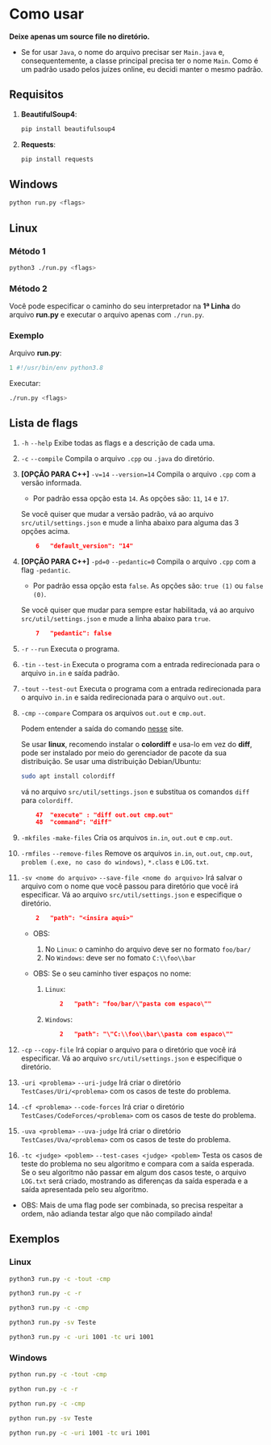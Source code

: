 # Como usar

**Deixe apenas um source file no diretório.**

* Se for usar ```Java```, o nome do arquivo precisar ser ```Main.java``` e, consequentemente, a classe principal precisa ter o nome ```Main```. Como é um padrão usado pelos juízes online, eu decidi manter o mesmo padrão.

## Requisitos

1. **BeautifulSoup4**: 

    ```bash
    pip install beautifulsoup4
    ```

2. **Requests**:

    ```bash
    pip install requests
    ```

## Windows

```bash
python run.py <flags>
```

## Linux

### Método 1

```bash
python3 ./run.py <flags>
```

### Método 2

Você pode especificar o caminho do seu interpretador  na __1ª Linha__ do arquivo __run.py__ e executar o arquivo apenas com ```./run.py```.

### Exemplo

Arquivo __run.py__:

```py
1 #!/usr/bin/env python3.8
```
Executar:
```bash
./run.py <flags>
```

## Lista de flags

1. ```-h``` ```--help``` Exibe todas as flags e a descrição de cada uma.

2. ```-c``` ```--compile``` Compila o arquivo ```.cpp``` ou ```.java``` do diretório.

3. **[OPÇÃO PARA C++]** ```-v=14``` ```--version=14``` Compila o arquivo ```.cpp``` com a versão informada.

    * Por padrão essa opção esta ```14```.  As opções são: ```11```,  ```14``` e ```17```.

    Se você quiser que mudar a versão padrão, vá ao arquivo ```src/util/settings.json``` e mude a linha abaixo para alguma das 3 opções acima.

    ```json
        6   "default_version": "14"
    ```

4. **[OPÇÃO PARA C++]** ```-pd=0``` ```--pedantic=0``` Compila o arquivo ```.cpp``` com a flag ```-pedantic```. 

    * Por padrão essa opção esta ```false```.  As opções são: ```true (1)``` ou ```false (0)```.

    Se você quiser que mudar para sempre estar habilitada, vá ao arquivo ```src/util/settings.json``` e mude a linha abaixo para ```true```.

    ```json
        7   "pedantic": false
    ```

5. ```-r``` ```--run``` Executa o programa.

6. ```-tin``` ```--test-in``` Executa o programa com a entrada redirecionada para o arquivo ```in.in``` e saída padrão.

7. ```-tout``` ```--test-out``` Executa o programa com a entrada redirecionada para o arquivo ```in.in``` e saída redirecionada para o arquivo ```out.out```.

8. ```-cmp``` ```--compare``` Compara os arquivos ```out.out``` e ```cmp.out```.

    Podem entender a saída do comando [nesse](http://www.bosontreinamentos.com.br/linux/como-comparar-arquivos-no-linux-com-cmp-comm-diff-e-sdiff/) site.

     Se usar __linux__, recomendo instalar o __colordiff__ e usa-lo em vez do __diff__, pode ser instalado por meio do gerenciador de pacote da sua distribuição. Se usar uma distribuição Debian/Ubuntu:

    ```bash
    sudo apt install colordiff
    ```
    vá no arquivo ```src/util/settings.json``` e substitua os comandos ```diff``` para ```colordiff```.
     
    ```json
        47  "execute" : "diff out.out cmp.out"
        48  "command": "diff"
    ```

9. ```-mkfiles``` ```-make-files``` Cria os arquivos ```in.in```, ```out.out``` e ```cmp.out```.

10. ```-rmfiles``` ```--remove-files``` Remove os arquivos ```in.in```, ```out.out```, ```cmp.out```, ```problem (.exe, no caso do windows)```, ```*.class``` e ```LOG.txt```.

11. ```-sv <nome do arquivo>``` ```--save-file <nome do arquivo>``` Irá salvar o arquivo com o nome que você passou para diretório que você irá especificar. Vá ao arquivo ```src/util/settings.json``` e especifique o diretório.

    ```json
        2   "path": "<insira aqui>"
    ```

    * OBS:
        1. No ```Linux```: o caminho do arquivo deve ser no formato ```foo/bar/```
        2. No ```Windows```: deve ser no fomato ```C:\\foo\\bar``` 
    
    * OBS:
        Se o seu caminho tiver espaços no nome:
        1. ```Linux```:

            ```json
                2   "path": "foo/bar/\"pasta com espaco\""
            ```
        2. ```Windows```:

            ```json
                2   "path": "\"C:\\foo\\bar\\pasta com espaco\""
            ```

12. ```-cp``` ```--copy-file``` Irá copiar o arquivo para o diretório que você irá especificar. Vá ao arquivo ```src/util/settings.json``` e especifique o diretório.

13. ```-uri <problema>``` ```--uri-judge``` Irá criar o diretório ```TestCases/Uri/<problema>``` com os casos de teste do problema.

14. ```-cf <problema>``` ```--code-forces``` Irá criar o diretório ```TestCases/CodeForces/<problema>``` com os casos de teste do problema.

15. ```-uva <problema>``` ```--uva-judge``` Irá criar o diretório ```TestCases/Uva/<problema>``` com os casos de teste do problema.

16. ```-tc <judge> <poblem>``` ```--test-cases <judge> <poblem>``` Testa os casos de teste do problema no seu algoritmo e compara com a saída esperada. Se o seu algoritmo não passar em algum dos casos teste, o arquivo ```LOG.txt``` será criado, mostrando as diferenças da saída esperada e a saída apresentada pelo seu algoritmo.

* OBS: Mais de uma flag pode ser combinada, so precisa respeitar a ordem, não adianda testar algo que não compilado ainda!

## Exemplos

### Linux

```bash
python3 run.py -c -tout -cmp
```
```bash
python3 run.py -c -r
```
```bash
python3 run.py -c -cmp
```
```bash
python3 run.py -sv Teste
```

```bash
python3 run.py -c -uri 1001 -tc uri 1001
```

### Windows

```bash
python run.py -c -tout -cmp
```
```bash
python run.py -c -r
```
```bash
python run.py -c -cmp
```
```bash
python run.py -sv Teste
```

```bash
python run.py -c -uri 1001 -tc uri 1001
```
